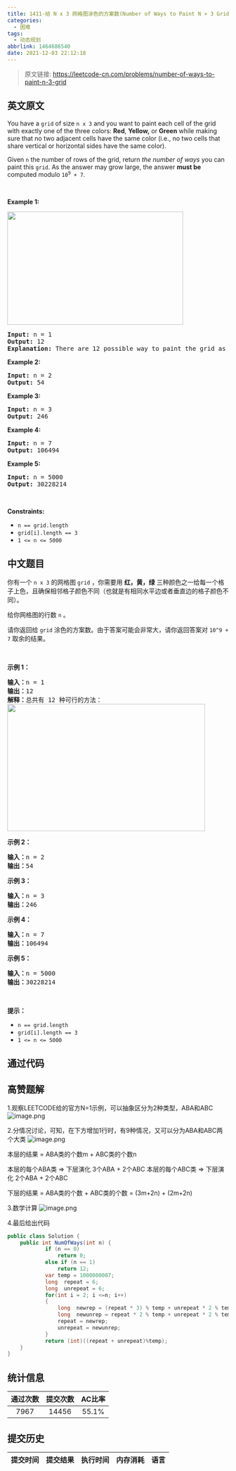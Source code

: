 ```yaml
---
title: 1411-给 N x 3 网格图涂色的方案数(Number of Ways to Paint N × 3 Grid)
categories:
  - 困难
tags:
  - 动态规划
abbrlink: 1464686540
date: 2021-12-03 22:12:18
---
```


> 原文链接: https://leetcode-cn.com/problems/number-of-ways-to-paint-n-3-grid


## 英文原文
<div><p>You have a <code>grid</code> of size <code>n x 3</code> and you want to paint each cell of the grid with exactly one of the three colors: <strong>Red</strong>, <strong>Yellow,</strong> or <strong>Green</strong> while making sure that no two adjacent cells have the same color (i.e., no two cells that share vertical or horizontal sides have the same color).</p>

<p>Given <code>n</code> the number of rows of the grid, return <em>the number of ways</em> you can paint this <code>grid</code>. As the answer may grow large, the answer <strong>must be</strong> computed modulo <code>10<sup>9</sup> + 7</code>.</p>

<p>&nbsp;</p>
<p><strong>Example 1:</strong></p>
<img alt="" src="https://assets.leetcode.com/uploads/2020/03/26/e1.png" style="width: 400px; height: 257px;" />
<pre>
<strong>Input:</strong> n = 1
<strong>Output:</strong> 12
<strong>Explanation:</strong> There are 12 possible way to paint the grid as shown.
</pre>

<p><strong>Example 2:</strong></p>

<pre>
<strong>Input:</strong> n = 2
<strong>Output:</strong> 54
</pre>

<p><strong>Example 3:</strong></p>

<pre>
<strong>Input:</strong> n = 3
<strong>Output:</strong> 246
</pre>

<p><strong>Example 4:</strong></p>

<pre>
<strong>Input:</strong> n = 7
<strong>Output:</strong> 106494
</pre>

<p><strong>Example 5:</strong></p>

<pre>
<strong>Input:</strong> n = 5000
<strong>Output:</strong> 30228214
</pre>

<p>&nbsp;</p>
<p><strong>Constraints:</strong></p>

<ul>
	<li><code>n == grid.length</code></li>
	<li><code>grid[i].length == 3</code></li>
	<li><code>1 &lt;= n &lt;= 5000</code></li>
</ul>
</div>

## 中文题目
<div><p>你有一个 <code>n x 3</code>&nbsp;的网格图 <code>grid</code>&nbsp;，你需要用 <strong>红，黄，绿</strong>&nbsp;三种颜色之一给每一个格子上色，且确保相邻格子颜色不同（也就是有相同水平边或者垂直边的格子颜色不同）。</p>

<p>给你网格图的行数 <code>n</code>&nbsp;。</p>

<p>请你返回给&nbsp;<code>grid</code>&nbsp;涂色的方案数。由于答案可能会非常大，请你返回答案对&nbsp;<code>10^9 + 7</code>&nbsp;取余的结果。</p>

<p>&nbsp;</p>

<p><strong>示例 1：</strong></p>

<pre><strong>输入：</strong>n = 1
<strong>输出：</strong>12
<strong>解释：</strong>总共有 12 种可行的方法：
<img alt="" src="https://assets.leetcode-cn.com/aliyun-lc-upload/uploads/2020/04/12/e1.png" style="height: 289px; width: 450px;">
</pre>

<p><strong>示例 2：</strong></p>

<pre><strong>输入：</strong>n = 2
<strong>输出：</strong>54
</pre>

<p><strong>示例 3：</strong></p>

<pre><strong>输入：</strong>n = 3
<strong>输出：</strong>246
</pre>

<p><strong>示例 4：</strong></p>

<pre><strong>输入：</strong>n = 7
<strong>输出：</strong>106494
</pre>

<p><strong>示例 5：</strong></p>

<pre><strong>输入：</strong>n = 5000
<strong>输出：</strong>30228214
</pre>

<p>&nbsp;</p>

<p><strong>提示：</strong></p>

<ul>
	<li><code>n == grid.length</code></li>
	<li><code>grid[i].length == 3</code></li>
	<li><code>1 &lt;= n &lt;= 5000</code></li>
</ul>
</div>

## 通过代码
<RecoDemo>
</RecoDemo>


## 高赞题解
1.观察LEETCODE给的官方N=1示例，可以抽象区分为2种类型，ABA和ABC
![image.png](../images/number-of-ways-to-paint-n-3-grid-0.png)

2.分情况讨论，可知，在下方增加1行时，有9种情况，又可以分为ABA和ABC两个大类
![image.png](../images/number-of-ways-to-paint-n-3-grid-1.png)

本层的结果 = ABA类的个数m + ABC类的个数n

本层的每个ABA类 => 下层演化 3个ABA + 2个ABC
本层的每个ABC类 => 下层演化 2个ABA + 2个ABC

下层的结果 = ABA类的个数 + ABC类的个数 = (3m+2n) + (2m+2n) 


3.数学计算
![image.png](../images/number-of-ways-to-paint-n-3-grid-2.png)

4.最后给出代码
```csharp
public class Solution {
    public int NumOfWays(int n) {
            if (n == 0)
                return 0;
            else if (n == 1)
                return 12;
            var temp = 1000000007;
            long  repeat = 6;
            long  unrepeat = 6;
            for(int i = 2; i <=n; i++)
            {
                long  newrep = (repeat * 3) % temp + unrepeat * 2 % temp;
                long  newunrep = repeat * 2 % temp + unrepeat * 2 % temp;
                repeat = newrep;
                unrepeat = newunrep;
            }
            return (int)((repeat + unrepeat)%temp);
    }
}
```





## 统计信息
| 通过次数 | 提交次数 | AC比率 |
| :------: | :------: | :------: |
|    7967    |    14456    |   55.1%   |

## 提交历史
| 提交时间 | 提交结果 | 执行时间 |  内存消耗  | 语言 |
| :------: | :------: | :------: | :--------: | :--------: |
